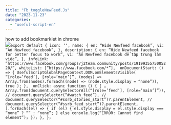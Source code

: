 ```yaml
---
title: "Fb_toggleNewFeed.Js"
date: "2023-11-23"
categories: 
  - "useful-script-en"
---
```


how to add bookmarklet in chrome  
![](https://camo.githubusercontent.com/5f21e427a7d3ee887313a4f9b1ab033e6462db47ca299bf3f7e2d81a0ce854bd/68747470733a2f2f696d672e7765626e6f74732e636f6d2f323031392f30342f447261672d616e642d44726f702d4c696e6b732d696e2d4368726f6d652e706e67)`export default { icon: ‘‘, name: { en: “Hide Newfeed facebook”, vi: “Ẩn Newfeed facebook”, }, description: { en: “Hide Newfeed facebook for better focus to work”, vi: “Ẩn Newfeed facebook để tập trung làm việc”, }, infoLink: “https://www.facebook.com/groups/j2team.community/posts/1919935575005220/”, whiteList: [“https://www.facebook.com/*”],  onDocumentStart: () => { UsefulScriptGlobalPageContext.DOM.onElementsVisible( “[role=’feed’], [role=’main’]”, (nodes) => Array.from(nodes).forEach((node) => (node.style.display = “none”)), true ); },  onClick: async function () { [ …Array.from(document.querySelectorAll(“[role=’feed’], [role=’main’]”)), // document.querySelector(“#watch_feed”), // document.querySelector(“#ssrb_stories_start”)?.parentElement, // document.querySelector(“#ssrb_feed_start”)?.parentElement, ].forEach((el) => { if (el) { el.style.display = el.style.display === “none” ? “” : “none”; } else console.log(“ERROR: Cannot find element”); }); }, };`

